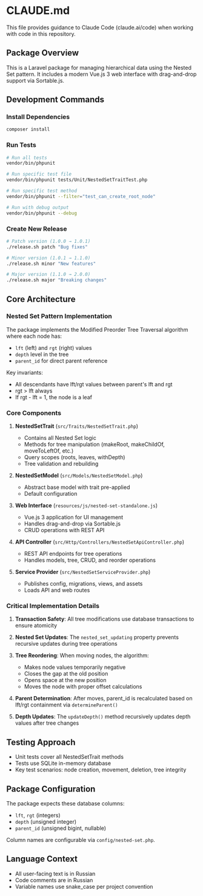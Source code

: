 # CLAUDE.md

This file provides guidance to Claude Code (claude.ai/code) when working with code in this repository.

## Package Overview

This is a Laravel package for managing hierarchical data using the Nested Set pattern. It includes a modern Vue.js 3 web interface with drag-and-drop support via Sortable.js.

## Development Commands

### Install Dependencies
```bash
composer install
```

### Run Tests
```bash
# Run all tests
vendor/bin/phpunit

# Run specific test file
vendor/bin/phpunit tests/Unit/NestedSetTraitTest.php

# Run specific test method
vendor/bin/phpunit --filter="test_can_create_root_node"

# Run with debug output
vendor/bin/phpunit --debug
```

### Create New Release
```bash
# Patch version (1.0.0 → 1.0.1)
./release.sh patch "Bug fixes"

# Minor version (1.0.1 → 1.1.0)
./release.sh minor "New features"

# Major version (1.1.0 → 2.0.0)
./release.sh major "Breaking changes"
```

## Core Architecture

### Nested Set Pattern Implementation

The package implements the Modified Preorder Tree Traversal algorithm where each node has:
- `lft` (left) and `rgt` (right) values
- `depth` level in the tree
- `parent_id` for direct parent reference

Key invariants:
- All descendants have lft/rgt values between parent's lft and rgt
- rgt > lft always
- If rgt - lft = 1, the node is a leaf

### Core Components

1. **NestedSetTrait** (`src/Traits/NestedSetTrait.php`)
   - Contains all Nested Set logic
   - Methods for tree manipulation (makeRoot, makeChildOf, moveToLeftOf, etc.)
   - Query scopes (roots, leaves, withDepth)
   - Tree validation and rebuilding

2. **NestedSetModel** (`src/Models/NestedSetModel.php`)
   - Abstract base model with trait pre-applied
   - Default configuration

3. **Web Interface** (`resources/js/nested-set-standalone.js`)
   - Vue.js 3 application for UI management
   - Handles drag-and-drop via Sortable.js
   - CRUD operations with REST API

4. **API Controller** (`src/Http/Controllers/NestedSetApiController.php`)
   - REST API endpoints for tree operations
   - Handles models, tree, CRUD, and reorder operations

5. **Service Provider** (`src/NestedSetServiceProvider.php`)
   - Publishes config, migrations, views, and assets
   - Loads API and web routes

### Critical Implementation Details

1. **Transaction Safety**: All tree modifications use database transactions to ensure atomicity

2. **Nested Set Updates**: The `nested_set_updating` property prevents recursive updates during tree operations

3. **Tree Reordering**: When moving nodes, the algorithm:
   - Makes node values temporarily negative
   - Closes the gap at the old position
   - Opens space at the new position
   - Moves the node with proper offset calculations

4. **Parent Determination**: After moves, parent_id is recalculated based on lft/rgt containment via `determineParent()`

5. **Depth Updates**: The `updateDepth()` method recursively updates depth values after tree changes

## Testing Approach

- Unit tests cover all NestedSetTrait methods
- Tests use SQLite in-memory database
- Key test scenarios: node creation, movement, deletion, tree integrity

## Package Configuration

The package expects these database columns:
- `lft`, `rgt` (integers)
- `depth` (unsigned integer)
- `parent_id` (unsigned bigint, nullable)

Column names are configurable via `config/nested-set.php`.

## Language Context

- All user-facing text is in Russian
- Code comments are in Russian
- Variable names use snake_case per project convention